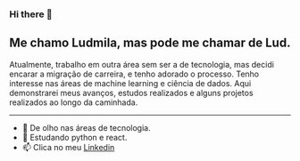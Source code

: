 ### Hi there 👋
 
 ## Me chamo Ludmila, mas pode me chamar de **Lud**. 
  Atualmente, trabalho em outra área sem ser a de tecnologia, mas decidi encarar a migração de carreira, e tenho adorado o processo. 
  Tenho interesse nas áreas de machine learning e ciência de dados.
  Aqui demonstrarei meus avanços, estudos realizados e alguns projetos realizados ao longo da caminhada. 
 
 ---
 
- 🔭 De olho nas áreas de tecnologia. 
- 🌱 Estudando python e react. 
- 📫 Clica no meu [Linkedin](https://www.linkedin.com/in/ludmilaalvespinto/)

 




















